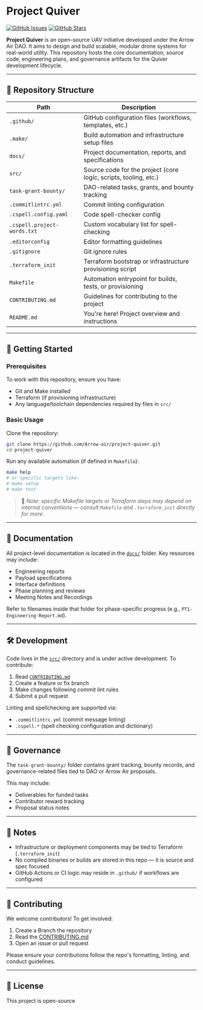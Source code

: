 # Project Quiver

[![GitHub Issues](https://img.shields.io/github/issues/Arrow-air/project-quiver)](https://github.com/Arrow-air/project-quiver/issues)
[![GitHub Stars](https://img.shields.io/github/stars/Arrow-air/project-quiver)](https://github.com/Arrow-air/project-quiver/stargazers)

**Project Quiver** is an open-source UAV initiative developed under the Arrow Air DAO. It aims to design and build scalable, modular drone systems for real-world utility. This repository hosts the core documentation, source code, engineering plans, and governance artifacts for the Quiver development lifecycle.

---

## 📁 Repository Structure

| Path                        | Description                                                      |
| --------------------------- | ---------------------------------------------------------------- |
| `.github/`                  | GitHub configuration files (workflows, templates, etc.)          |
| `.make/`                    | Build automation and infrastructure setup files                  |
| `docs/`                     | Project documentation, reports, and specifications               |
| `src/`                      | Source code for the project (core logic, scripts, tooling, etc.) |
| `task-grant-bounty/`        | DAO-related tasks, grants, and bounty tracking                   |
| `.commitlintrc.yml`         | Commit linting configuration                                     |
| `.cspell.config.yaml`       | Code spell-checker config                                        |
| `.cspell.project-words.txt` | Custom vocabulary list for spell-checking                        |
| `.editorconfig`             | Editor formatting guidelines                                     |
| `.gitignore`                | Git ignore rules                                                 |
| `.terraform_init`           | Terraform bootstrap or infrastructure provisioning script        |
| `Makefile`                  | Automation entrypoint for builds, tests, or provisioning         |
| `CONTRIBUTING.md`           | Guidelines for contributing to the project                       |
| `README.md`                 | You're here! Project overview and instructions                   |

---

## 🚀 Getting Started

### Prerequisites

To work with this repository, ensure you have:

* Git and Make installed
* Terraform (if provisioning infrastructure)
* Any language/toolchain dependencies required by files in `src/`

### Basic Usage

Clone the repository:

```bash
git clone https://github.com/Arrow-air/project-quiver.git
cd project-quiver
```

Run any available automation (if defined in `Makefile`):

```bash
make help
# or specific targets like:
# make setup
# make test
```

> 📌 *Note: specific Makefile targets or Terraform steps may depend on internal conventions — consult `Makefile` and `.terraform_init` directly for more.*

---

## 📄 Documentation

All project-level documentation is located in the [`docs/`](docs/) folder. Key resources may include:

* Engineering reports
* Payload specifications
* Interface definitions
* Phase planning and reviews
* Meeting Notes and Recordings

Refer to filenames inside that folder for phase-specific progress (e.g., `PT1-Engineering-Report.md`).

---

## 🛠 Development

Code lives in the [`src/`](src/) directory and is under active development. To contribute:

1. Read [`CONTRIBUTING.md`](CONTRIBUTING.md)
2. Create a feature or fix branch
3. Make changes following commit lint rules
4. Submit a pull request

Linting and spellchecking are supported via:

* `.commitlintrc.yml` (commit message linting)
* `.cspell.*` (spell checking configuration and dictionary)

---

## 💬 Governance

The `task-grant-bounty/` folder contains grant tracking, bounty records, and governance-related files tied to DAO or Arrow Air proposals.

This may include:

* Deliverables for funded tasks
* Contributor reward tracking
* Proposal status notes

---

## 📌 Notes

* Infrastructure or deployment components may be tied to Terraform (`.terraform_init`)
* No compiled binaries or builds are stored in this repo — it is source and spec focused
* GitHub Actions or CI logic may reside in `.github/` if workflows are configured

---

## 🤝 Contributing

We welcome contributors! To get involved:

1. Create a Branch the repository
2. Read the [CONTRIBUTING.md](CONTRIBUTING.md)
3. Open an issue or pull request

Please ensure your contributions follow the repo's formatting, linting, and conduct guidelines.

---

## 📝 License

This project is open-source

